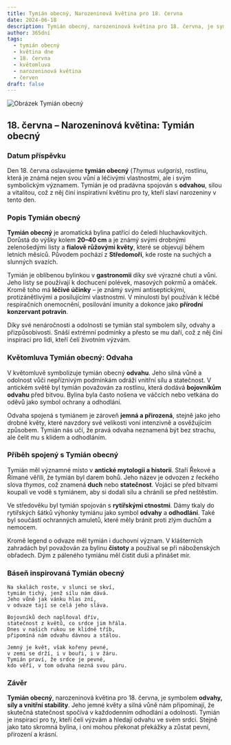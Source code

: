 ```yaml
---
title: Tymián obecný, Narozeninová květina pro 18. června
date: 2024-06-18
description: Tymián obecný, narozeninová květina pro 18. června, je symbolem Odvaha. Objevte její jedinečný význam, fascinující příběhy a poezii, která oslavuje její krásu.
author: 365dní
tags:
  - tymián obecný
  - květina dne
  - 18. června
  - květomluva
  - narozeninová květina
  - červen
draft: false
---
```


![Obrázek Tymián obecný](https://cdn.pixabay.com/photo/2020/05/07/12/57/thyme-5141399_1280.jpg#center)


## 18. června – Narozeninová květina: Tymián obecný

### Datum příspěvku

Den 18. června oslavujeme **tymián obecný** (_Thymus vulgaris_), rostlinu, která je známá nejen svou vůní a léčivými vlastnostmi, ale i svým symbolickým významem. Tymián je od pradávna spojován s **odvahou**, silou a vitalitou, což z něj činí inspirativní květinu pro ty, kteří slaví narozeniny v tento den.

### Popis Tymián obecný

**Tymián obecný** je aromatická bylina patřící do čeledi hluchavkovitých. Dorůstá do výšky kolem **20–40 cm** a je známý svými drobnými zelenošedými listy a **fialově růžovými květy**, které se objevují během letních měsíců. Původem pochází z **Středomoří**, kde roste na suchých a slunných svazích.

Tymián je oblíbenou bylinkou v **gastronomii** díky své výrazné chuti a vůni. Jeho listy se používají k dochucení polévek, masových pokrmů a omáček. Kromě toho má **léčivé účinky** – je známý svými antiseptickými, protizánětlivými a posilujícími vlastnostmi. V minulosti byl používán k léčbě respiračních onemocnění, posilování imunity a dokonce jako **přírodní konzervant potravin**.

Díky své nenáročnosti a odolnosti se tymián stal symbolem síly, odvahy a přizpůsobivosti. Snáší extrémní podmínky a přesto se mu daří, což z něj činí inspiraci pro lidi, kteří čelí životním výzvám.

### Květomluva Tymián obecný: Odvaha

V květomluvě symbolizuje tymián obecný **odvahu**. Jeho silná vůně a odolnost vůči nepříznivým podmínkám odráží vnitřní sílu a statečnost. V antickém světě byl tymián považován za rostlinu, která dodává **bojovníkům odvahu** před bitvou. Bylina byla často nošena ve váčcích nebo vetkána do oděvů jako symbol ochrany a odhodlání.

Odvaha spojená s tymiánem je zároveň **jemná a přirozená**, stejně jako jeho drobné květy, které navzdory své velikosti voní intenzivně a osvěžujícím způsobem. Tymián nás učí, že pravá odvaha neznamená být bez strachu, ale čelit mu s klidem a odhodláním.

### Příběh spojený s Tymián obecný

Tymián měl významné místo v **antické mytologii a historii**. Staří Řekové a Římané věřili, že tymián byl darem bohů. Jeho název je odvozen z řeckého slova _thymos_, což znamená **duch** nebo **statečnost**. Vojáci se před bitvami koupali ve vodě s tymiánem, aby si dodali sílu a chránili se před neštěstím.

Ve středověku byl tymián spojován s **rytířskými ctnostmi**. Dámy tkaly do rytířských šátků výhonky tymiánu jako symbol **odvahy** a **odhodlání**. Také byl součástí ochranných amuletů, které měly bránit proti zlým duchům a nemocem.

Kromě legend o odvaze měl tymián i duchovní význam. V klášterních zahradách byl považován za bylinu **čistoty** a používal se při náboženských obřadech. Dým z páleného tymiánu měl čistit duši a přinášet mír.

### Báseň inspirovaná Tymián obecný

```
Na skalách roste, v slunci se skví,  
tymián tichý, jenž sílu nám dává.  
Jeho vůně jak vánku hlas zní,  
v odvaze tají se celá jeho sláva.  

Bojovníků dech naplňoval dřív,  
statečnost z květů, co srdce jim hřála.  
Dnes v našich rukou se klidně tříb,  
připomíná nám odvahu dávnou a stálou.  

Jemný je květ, však kořeny pevné,  
v zemi se drží, i v bouři, i v žáru.  
Tymián praví, že srdce je pevné,  
kdo věří, v tom odvaha nezná svou páru.  
```

### Závěr

**Tymián obecný**, narozeninová květina pro 18. června, je symbolem **odvahy, síly a vnitřní stability**. Jeho jemné květy a silná vůně nám připomínají, že skutečná statečnost spočívá v každodenním odhodlání a odolnosti. Tymián je inspirací pro ty, kteří čelí výzvám a hledají odvahu ve svém srdci. Stejně jako tato skromná bylina, i oni mohou překonat překážky a zůstat pevní, přirození a krásní.